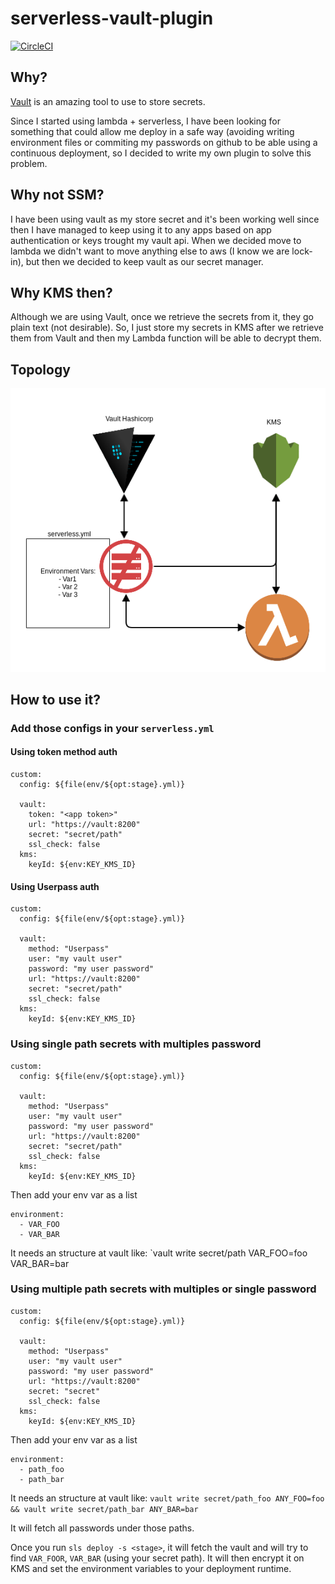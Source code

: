 # serverless-vault-plugin

[![CircleCI](https://circleci.com/gh/Rondineli/serverless-vault-plugin/tree/master.svg?style=svg)](https://circleci.com/gh/Rondineli/serverless-vault-plugin/tree/master)


## Why?
[Vault](https://learn.hashicorp.com/vault/) is an amazing tool to use to store secrets.

Since I started using lambda + serverless, I have been looking for something that could allow me deploy in a safe way (avoiding writing environment files or commiting my passwords on github to be able using a continuous deployment, so I decided to write my own plugin to solve this problem.

## Why not SSM?
I have been using vault as my store secret and it's been working well since then I have managed to keep using it to any apps based on app authentication or keys trought my vault api. When we decided move to lambda we didn't want to move anything else to aws (I know we are lock-in), but then we decided to keep vault as our secret manager.

## Why KMS then?
Although we are using Vault, once we retrieve the secrets from it, they go plain text (not desirable). So, I just store my secrets in KMS after we retrieve them from Vault and then my Lambda function will be able to decrypt them.

## Topology
![* Topology](img/topology.png)

## How to use it?
### Add those configs in your `serverless.yml`

#### Using token method auth
```
custom:
  config: ${file(env/${opt:stage}.yml)}

  vault:
    token: "<app token>"
    url: "https://vault:8200"
    secret: "secret/path"
    ssl_check: false
  kms:
    keyId: ${env:KEY_KMS_ID}
```
#### Using Userpass auth
```
custom:
  config: ${file(env/${opt:stage}.yml)}

  vault:
    method: "Userpass"
    user: "my vault user"
    password: "my user password"
    url: "https://vault:8200"
    secret: "secret/path"
    ssl_check: false
  kms:
    keyId: ${env:KEY_KMS_ID}
```

### Using single path secrets with multiples password
```
custom:
  config: ${file(env/${opt:stage}.yml)}

  vault:
    method: "Userpass"
    user: "my vault user"
    password: "my user password"
    url: "https://vault:8200"
    secret: "secret/path"
    ssl_check: false
  kms:
    keyId: ${env:KEY_KMS_ID}
```

Then add your env var as a list
```
environment:
  - VAR_FOO
  - VAR_BAR
```

It needs an structure at vault like: `vault write secret/path VAR_FOO=foo VAR_BAR=bar


### Using multiple path secrets with multiples or single password
```
custom:
  config: ${file(env/${opt:stage}.yml)}

  vault:
    method: "Userpass"
    user: "my vault user"
    password: "my user password"
    url: "https://vault:8200"
    secret: "secret"
    ssl_check: false
  kms:
    keyId: ${env:KEY_KMS_ID}
```

Then add your env var as a list
```
environment:
  - path_foo
  - path_bar
```

It needs an structure at vault like: `vault write secret/path_foo ANY_FOO=foo && vault write secret/path_bar ANY_BAR=bar`

It will fetch all passwords under those paths.

Once you run `sls deploy -s <stage>`, it will fetch the vault and will try to find `VAR_FOOR`, `VAR_BAR` (using your secret path). It will then encrypt it on KMS and set the environment variables to your deployment runtime.
